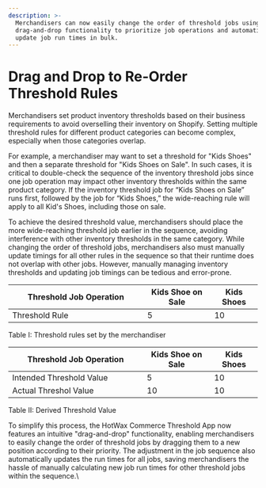 ```yaml
---
description: >-
  Merchandisers can now easily change the order of threshold jobs using
  drag-and-drop functionality to prioritize job operations and automatically
  update job run times in bulk.
---
```


# Drag and Drop to Re-Order Threshold Rules

&#x20;Merchandisers set product inventory thresholds based on their business requirements to avoid overselling their inventory on Shopify. Setting multiple threshold rules for different product categories can become complex, especially when those categories overlap.&#x20;

For example, a merchandiser may want to set a threshold for "Kids Shoes" and then a separate threshold for "Kids Shoes on Sale". In such cases, it is critical to double-check the sequence of the inventory threshold jobs since one job operation may impact other inventory thresholds within the same product category. If the inventory threshold job for “Kids Shoes on Sale” runs first, followed by the job for “Kids Shoes,” the wide-reaching rule will apply to all Kid's Shoes, including those on sale.

To achieve the desired threshold value, merchandisers should place the more wide-reaching threshold job earlier in the sequence, avoiding interference with other inventory thresholds in the same category. While changing the order of threshold jobs, merchandisers also must manually update timings for all other rules in the sequence so that their runtime does not overlap with other jobs. However, manually managing inventory thresholds and updating job timings can be tedious and error-prone.

<table><thead><tr><th width="257">Threshold Job Operation</th><th>Kids Shoe on Sale</th><th>Kids Shoes</th></tr></thead><tbody><tr><td>Threshold Rule</td><td>5</td><td>10</td></tr></tbody></table>

Table I: Threshold rules set by the merchandiser

<table><thead><tr><th width="256">Threshold Job Operation</th><th>Kids Shoe on Sale</th><th>Kids Shoes</th></tr></thead><tbody><tr><td>Intended  Threshold Value</td><td>5</td><td>10</td></tr><tr><td>Actual Threshol Value</td><td>10</td><td>10</td></tr></tbody></table>

Table II: Derived Threshold Value

To simplify this process, the HotWax Commerce Threshold App now features an intuitive "drag-and-drop" functionality, enabling merchandisers to easily change the order of threshold jobs by dragging them to a new position according to their priority. The adjustment in the job sequence also automatically updates the run times for all jobs, saving merchandisers the hassle of manually calculating new job run times for other threshold jobs within the sequence.\
